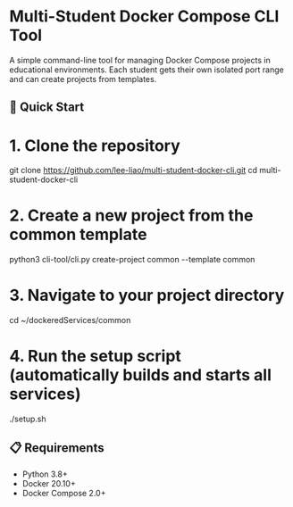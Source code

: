 # Multi-Student Docker Compose CLI Tool

A simple command-line tool for managing Docker Compose projects in educational environments. Each student gets their own isolated port range and can create projects from templates.

## 🚀 Quick Start

# 1. Clone the repository
git clone https://github.com/lee-liao/multi-student-docker-cli.git
cd multi-student-docker-cli

# 2. Create a new project from the common template
python3 cli-tool/cli.py create-project common --template common

# 3. Navigate to your project directory
cd ~/dockeredServices/common

# 4. Run the setup script (automatically builds and starts all services)
./setup.sh


## 📋 Requirements

- Python 3.8+
- Docker 20.10+
- Docker Compose 2.0+

